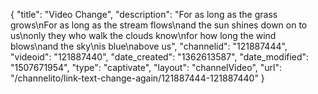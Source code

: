 {
    "title": "Video Change",
    "description": "For as long as the grass grows\nFor as long as the stream flows\nand the sun shines down on to us\nonly they who walk the clouds know\nfor how long the wind blows\nand the sky\nis blue\nabove us",
    "channelid": "121887444",
    "videoid": "121887440",
    "date_created": "1362613587",
    "date_modified": "1507671954",
    "type": "captivate",
    "layout": "channelVideo",
    "url": "\/channelito\/link-text-change-again\/121887444-121887440"
}
